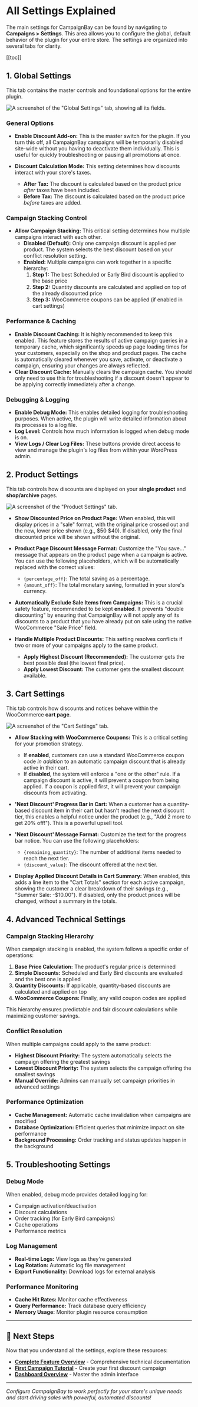 # All Settings Explained

The main settings for CampaignBay can be found by navigating to **Campaigns > Settings**. This area allows you to configure the global, default behavior of the plugin for your entire store. The settings are organized into several tabs for clarity.

[[toc]]

## 1. Global Settings

This tab contains the master controls and foundational options for the entire plugin.

![A screenshot of the "Global Settings" tab, showing all its fields.](./../images/settings-01-global.png)

### General Options

- **Enable Discount Add-on:** This is the master switch for the plugin. If you turn this off, all CampaignBay campaigns will be temporarily disabled site-wide without you having to deactivate them individually. This is useful for quickly troubleshooting or pausing all promotions at once.

- **Discount Calculation Mode:** This setting determines how discounts interact with your store's taxes.
  - **After Tax:** The discount is calculated based on the product price _after_ taxes have been included.
  - **Before Tax:** The discount is calculated based on the product price _before_ taxes are added.

### Campaign Stacking Control

- **Allow Campaign Stacking:** This critical setting determines how multiple campaigns interact with each other.
  - **Disabled (Default):** Only one campaign discount is applied per product. The system selects the best discount based on your conflict resolution setting.
  - **Enabled:** Multiple campaigns can work together in a specific hierarchy:
    1. **Step 1:** The best Scheduled or Early Bird discount is applied to the base price
    2. **Step 2:** Quantity discounts are calculated and applied on top of the already discounted price
    3. **Step 3:** WooCommerce coupons can be applied (if enabled in cart settings)

### Performance & Caching

- **Enable Discount Caching:** It is highly recommended to keep this enabled. This feature stores the results of active campaign queries in a temporary cache, which significantly speeds up page loading times for your customers, especially on the shop and product pages. The cache is automatically cleared whenever you save, activate, or deactivate a campaign, ensuring your changes are always reflected.
- **Clear Discount Cache:** Manually clears the campaign cache. You should only need to use this for troubleshooting if a discount doesn't appear to be applying correctly immediately after a change.

### Debugging & Logging

- **Enable Debug Mode:** This enables detailed logging for troubleshooting purposes. When active, the plugin will write detailed information about its processes to a log file.
- **Log Level:** Controls how much information is logged when debug mode is on.
- **View Logs / Clear Log Files:** These buttons provide direct access to view and manage the plugin's log files from within your WordPress admin.

## 2. Product Settings

This tab controls how discounts are displayed on your **single product** and **shop/archive** pages.

![A screenshot of the "Product Settings" tab.](./../images/settings-02-product.png)

- **Show Discounted Price on Product Page:** When enabled, this will display prices in a "sale" format, with the original price crossed out and the new, lower price shown (e.g., <del>$50</del> $40). If disabled, only the final discounted price will be shown without the original.

- **Product Page Discount Message Format:** Customize the "You save..." message that appears on the product page when a campaign is active. You can use the following placeholders, which will be automatically replaced with the correct values:

  - `{percentage_off}`: The total saving as a percentage.
  - `{amount_off}`: The total monetary saving, formatted in your store's currency.

- **Automatically Exclude Sale Items from Campaigns:** This is a crucial safety feature, recommended to be kept **enabled**. It prevents "double discounting" by ensuring that CampaignBay will not apply any of its discounts to a product that you have already put on sale using the native WooCommerce "Sale Price" field.

- **Handle Multiple Product Discounts:** This setting resolves conflicts if two or more of your campaigns apply to the same product.
  - **Apply Highest Discount (Recommended):** The customer gets the best possible deal (the lowest final price).
  - **Apply Lowest Discount:** The customer gets the smallest discount available.

## 3. Cart Settings

This tab controls how discounts and notices behave within the WooCommerce **cart page**.

![A screenshot of the "Cart Settings" tab.](./../images/settings-03-cart.png)

- **Allow Stacking with WooCommerce Coupons:** This is a critical setting for your promotion strategy.

  - If **enabled**, customers can use a standard WooCommerce coupon code _in addition_ to an automatic campaign discount that is already active in their cart.
  - If **disabled**, the system will enforce a "one or the other" rule. If a campaign discount is active, it will prevent a coupon from being applied. If a coupon is applied first, it will prevent your campaign discounts from activating.

- **'Next Discount' Progress Bar in Cart:** When a customer has a quantity-based discount item in their cart but hasn't reached the next discount tier, this enables a helpful notice under the product (e.g., "Add 2 more to get 20% off!"). This is a powerful upsell tool.

- **'Next Discount' Message Format:** Customize the text for the progress bar notice. You can use the following placeholders:

  - `{remaining_quantity}`: The number of additional items needed to reach the next tier.
  - `{discount_value}`: The discount offered at the next tier.

- **Display Applied Discount Details in Cart Summary:** When enabled, this adds a line item to the "Cart Totals" section for each active campaign, showing the customer a clear breakdown of their savings (e.g., "Summer Sale: -$10.00"). If disabled, only the product prices will be changed, without a summary in the totals.

## 4. Advanced Technical Settings

### Campaign Stacking Hierarchy

When campaign stacking is enabled, the system follows a specific order of operations:

1. **Base Price Calculation:** The product's regular price is determined
2. **Simple Discounts:** Scheduled and Early Bird discounts are evaluated and the best one is applied
3. **Quantity Discounts:** If applicable, quantity-based discounts are calculated and applied on top
4. **WooCommerce Coupons:** Finally, any valid coupon codes are applied

This hierarchy ensures predictable and fair discount calculations while maximizing customer savings.

### Conflict Resolution

When multiple campaigns could apply to the same product:

- **Highest Discount Priority:** The system automatically selects the campaign offering the greatest savings
- **Lowest Discount Priority:** The system selects the campaign offering the smallest savings
- **Manual Override:** Admins can manually set campaign priorities in advanced settings

### Performance Optimization

- **Cache Management:** Automatic cache invalidation when campaigns are modified
- **Database Optimization:** Efficient queries that minimize impact on site performance
- **Background Processing:** Order tracking and status updates happen in the background

## 5. Troubleshooting Settings

### Debug Mode

When enabled, debug mode provides detailed logging for:

- Campaign activation/deactivation
- Discount calculations
- Order tracking (for Early Bird campaigns)
- Cache operations
- Performance metrics

### Log Management

- **Real-time Logs:** View logs as they're generated
- **Log Rotation:** Automatic log file management
- **Export Functionality:** Download logs for external analysis

### Performance Monitoring

- **Cache Hit Rates:** Monitor cache effectiveness
- **Query Performance:** Track database query efficiency
- **Memory Usage:** Monitor plugin resource consumption

---

## 🚀 **Next Steps**

Now that you understand all the settings, explore these resources:

- **[Complete Feature Overview](/reference/complete-features)** - Comprehensive technical documentation
- **[First Campaign Tutorial](/campaign-types/first-campaign-scheduled)** - Create your first discount campaign
- **[Dashboard Overview](/getting-started/dashboard-overview)** - Master the admin interface

---

_Configure CampaignBay to work perfectly for your store's unique needs and start driving sales with powerful, automated discounts!_

